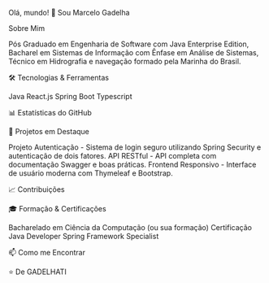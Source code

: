 Olá, mundo! 👋 Sou Marcelo Gadelha

Sobre Mim

Pós Graduado em Engenharia de Software com Java Enterprise Edition, Bacharel em Sistemas de Informação com Ênfase em Análise de Sistemas, Técnico em Hidrografia e navegação formado pela 
Marinha do Brasil.

🛠️ Tecnologias & Ferramentas

Java
React.js
Spring Boot
Typescript

📊 Estatísticas do GitHub

🌟 Projetos em Destaque

Projeto Autenticação - Sistema de login seguro utilizando Spring Security e autenticação de dois fatores.
API RESTful - API completa com documentação Swagger e boas práticas.
Frontend Responsivo - Interface de usuário moderna com Thymeleaf e Bootstrap.

📈 Contribuições

<!-- Substitua "SEUUSERNAME" pelo seu nome de usuário do GitHub -->

🎓 Formação & Certificações

Bacharelado em Ciência da Computação (ou sua formação)
Certificação Java Developer
Spring Framework Specialist

📫 Como me Encontrar

⭐️ De GADELHATI

<!-- Não se esqueça de substituir "SEUUSERNAME" pelo seu nome de usuário real do GitHub em todos os locais marcados --
